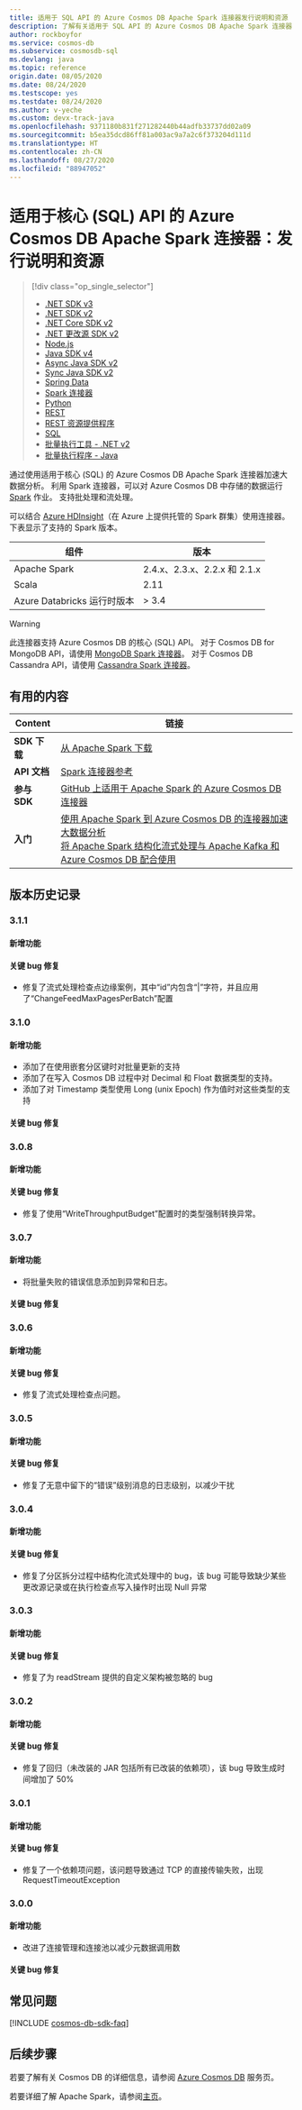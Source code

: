 ```yaml
---
title: 适用于 SQL API 的 Azure Cosmos DB Apache Spark 连接器发行说明和资源
description: 了解有关适用于 SQL API 的 Azure Cosmos DB Apache Spark 连接器的所有信息，包括发行日期、停用日期和 Azure Cosmos DB SQL Async Java SDK 各版本之间所做的更改。
author: rockboyfor
ms.service: cosmos-db
ms.subservice: cosmosdb-sql
ms.devlang: java
ms.topic: reference
origin.date: 08/05/2020
ms.date: 08/24/2020
ms.testscope: yes
ms.testdate: 08/24/2020
ms.author: v-yeche
ms.custom: devx-track-java
ms.openlocfilehash: 9371180b831f271282440b44adfb33737dd02a09
ms.sourcegitcommit: b5ea35dcd86ff81a003ac9a7a2c6f373204d111d
ms.translationtype: HT
ms.contentlocale: zh-CN
ms.lasthandoff: 08/27/2020
ms.locfileid: "88947052"
---
```

<!--Waiting for PM comments on release-->
# <a name="azure-cosmos-db-apache-spark-connector-for-core-sql-api-release-notes-and-resources"></a>适用于核心 (SQL) API 的 Azure Cosmos DB Apache Spark 连接器：发行说明和资源
> [!div class="op_single_selector"]
> * [.NET SDK v3](sql-api-sdk-dotnet-standard.md)
> * [.NET SDK v2](sql-api-sdk-dotnet.md)
> * [.NET Core SDK v2](sql-api-sdk-dotnet-core.md)
> * [.NET 更改源 SDK v2](sql-api-sdk-dotnet-changefeed.md)
> * [Node.js](sql-api-sdk-node.md)
> * [Java SDK v4](sql-api-sdk-java-v4.md)
> * [Async Java SDK v2](sql-api-sdk-async-java.md)
> * [Sync Java SDK v2](sql-api-sdk-java.md)
> * [Spring Data](sql-api-sdk-java-spring.md)
> * [Spark 连接器](sql-api-sdk-java-spark.md)
> * [Python](sql-api-sdk-python.md)
> * [REST](https://docs.microsoft.com/rest/api/cosmos-db/)
> * [REST 资源提供程序](https://docs.microsoft.com/rest/api/cosmos-db-resource-provider/)
> * [SQL](sql-api-query-reference.md)
> * [批量执行工具 - .NET v2](sql-api-sdk-bulk-executor-dot-net.md)
> * [批量执行程序 - Java](sql-api-sdk-bulk-executor-java.md)

通过使用适用于核心 (SQL) 的 Azure Cosmos DB Apache Spark 连接器加速大数据分析。 利用 Spark 连接器，可以对 Azure Cosmos DB 中存储的数据运行 [Spark](https://spark.apache.org/) 作业。 支持批处理和流处理。

可以结合 [Azure HDInsight](https://www.azure.cn/home/features/hdinsight/)（在 Azure 上提供托管的 Spark 群集）使用连接器。 下表显示了支持的 Spark 版本。

<!--Not Available on [Azure Databricks](https://www.azure.cn/home/features/databricks/)-->

| 组件 | 版本 |
|---------|-------|
| Apache Spark | 2.4.x、2.3.x、2.2.x 和 2.1.x |
| Scala | 2.11 |
| Azure Databricks 运行时版本 | > 3.4 |

> [!WARNING]
> 此连接器支持 Azure Cosmos DB 的核心 (SQL) API。
> 对于 Cosmos DB for MongoDB API，请使用 [MongoDB Spark 连接器](https://docs.mongodb.com/spark-connector/master/)。
> 对于 Cosmos DB Cassandra API，请使用 [Cassandra Spark 连接器](https://github.com/datastax/spark-cassandra-connector)。
>

## <a name="helpful-content"></a>有用的内容

| Content | 链接 |
|---|---|
| **SDK 下载** | [从 Apache Spark 下载](https://aka.ms/CosmosDB_OLTP_Spark_2.4_LKG) |
|**API 文档** | [Spark 连接器参考]() |
|**参与 SDK** | [GitHub 上适用于 Apache Spark 的 Azure Cosmos DB 连接器](https://github.com/Azure/azure-cosmosdb-spark) | 
|**入门** | [使用 Apache Spark 到 Azure Cosmos DB 的连接器加速大数据分析](/cosmos-db/spark-connector#bk_working_with_connector) <br /> [将 Apache Spark 结构化流式处理与 Apache Kafka 和 Azure Cosmos DB 配合使用](/hdinsight/apache-kafka-spark-structured-streaming-cosmosdb?toc=/cosmos-db/toc.json&bc=/cosmos-db/breadcrumb/toc.json) | 

## <a name="release-history"></a>版本历史记录

### <a name="311"></a>3.1.1
#### <a name="new-features"></a>新增功能
#### <a name="key-bug-fixes"></a>关键 bug 修复
* 修复了流式处理检查点边缘案例，其中“id”内包含“|”字符，并且应用了“ChangeFeedMaxPagesPerBatch”配置

### <a name="310"></a>3.1.0
#### <a name="new-features"></a>新增功能
* 添加了在使用嵌套分区键时对批量更新的支持
* 添加了在写入 Cosmos DB 过程中对 Decimal 和 Float 数据类型的支持。
* 添加了对 Timestamp 类型使用 Long (unix Epoch) 作为值时对这些类型的支持
#### <a name="key-bug-fixes"></a>关键 bug 修复

### <a name="308"></a>3.0.8
#### <a name="new-features"></a>新增功能
#### <a name="key-bug-fixes"></a>关键 bug 修复
* 修复了使用“WriteThroughputBudget”配置时的类型强制转换异常。

### <a name="307"></a>3.0.7
#### <a name="new-features"></a>新增功能
* 将批量失败的错误信息添加到异常和日志。
#### <a name="key-bug-fixes"></a>关键 bug 修复

### <a name="306"></a>3.0.6
#### <a name="new-features"></a>新增功能
#### <a name="key-bug-fixes"></a>关键 bug 修复
* 修复了流式处理检查点问题。

### <a name="305"></a>3.0.5
#### <a name="new-features"></a>新增功能
#### <a name="key-bug-fixes"></a>关键 bug 修复
* 修复了无意中留下的“错误”级别消息的日志级别，以减少干扰

### <a name="304"></a>3.0.4
#### <a name="new-features"></a>新增功能
#### <a name="key-bug-fixes"></a>关键 bug 修复
* 修复了分区拆分过程中结构化流式处理中的 bug，该 bug 可能导致缺少某些更改源记录或在执行检查点写入操作时出现 Null 异常

### <a name="303"></a>3.0.3
#### <a name="new-features"></a>新增功能
#### <a name="key-bug-fixes"></a>关键 bug 修复
* 修复了为 readStream 提供的自定义架构被忽略的 bug

### <a name="302"></a>3.0.2
#### <a name="new-features"></a>新增功能
#### <a name="key-bug-fixes"></a>关键 bug 修复
* 修复了回归（未改装的 JAR 包括所有已改装的依赖项），该 bug 导致生成时间增加了 50%

### <a name="301"></a>3.0.1
#### <a name="new-features"></a>新增功能
#### <a name="key-bug-fixes"></a>关键 bug 修复
* 修复了一个依赖项问题，该问题导致通过 TCP 的直接传输失败，出现 RequestTimeoutException

### <a name="300"></a>3.0.0
#### <a name="new-features"></a>新增功能
* 改进了连接管理和连接池以减少元数据调用数
#### <a name="key-bug-fixes"></a>关键 bug 修复

## <a name="faq"></a>常见问题
[!INCLUDE [cosmos-db-sdk-faq](../../includes/cosmos-db-sdk-faq.md)]

## <a name="next-steps"></a>后续步骤

若要了解有关 Cosmos DB 的详细信息，请参阅 [Azure Cosmos DB](https://www.azure.cn/home/features/cosmos-db/) 服务页。

若要详细了解 Apache Spark，请参阅[主页](https://spark.apache.org/)。

<!-- Update_Description: new article about sql api sdk java spark -->
<!--NEW.date: 08/24/2020-->